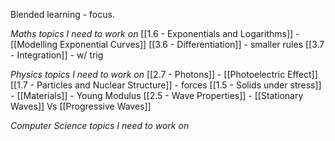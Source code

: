 Blended learning - focus.

*Maths topics I need to work on*
[[1.6 - Exponentials and Logarithms]] - [[Modelling Exponential Curves]] 
[[3.6 - Differentiation]] - smaller rules
[[3.7 - Integration]] - w/ trig

*Physics topics I need to work on*
[[2.7 - Photons]] - [[Photoelectric Effect]] 
[[1.7 - Particles and Nuclear Structure]] - forces
[[1.5 - Solids under stress]] - [[Materials]] - Young Modulus
[[2.5 - Wave Properties]]  - [[Stationary Waves]] Vs [[Progressive Waves]] 

*Computer Science topics I need to work on*
